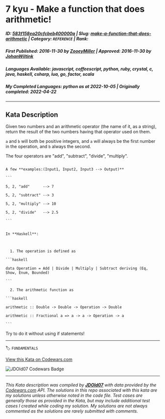 # 7 kyu - Make a function that does arithmetic!

##### **ID**: [583f158ea20cfcbeb400000a](https://www.codewars.com/kata/583f158ea20cfcbeb400000a) | **Slug**: [make-a-function-that-does-arithmetic](https://www.codewars.com/kata/583f158ea20cfcbeb400000a) | **Category**: `REFERENCE` | **Rank**: <span style="color:white">7 kyu</span>

##### **First Published**: 2016-11-30 ***by*** [ZooeyMiller](https://www.codewars.com/users/ZooeyMiller) | **Approved**: 2016-11-30 ***by*** [JohanWiltink](https://www.codewars.com/users/JohanWiltink)

##### **Languages Available**: javascript, coffeescript, python, ruby, crystal, c, java, haskell, csharp, lua, go, factor, scala

##### **My Completed Languages**: python ***as at*** 2022-10-05 | **Originally completed**: 2022-04-22

---

## Kata Description


Given two numbers and an arithmetic operator (the name of it, as a string), return the result of the two numbers having that operator used on them. 





```a``` and ```b``` will both be positive integers, and ```a``` will always be the first number in the operation, and ```b``` always the second.



The four operators are "add", "subtract", "divide", "multiply". 



~~~if-not:haskell

A few **examples:(Input1, Input2, Input3 --> Output)**

```

5, 2, "add"      --> 7

5, 2, "subtract" --> 3

5, 2, "multiply" --> 10

5, 2, "divide"   --> 2.5

```

~~~



~~~if:haskell

In **Haskell**:



  1. The operation is defined as

```haskell

data Operation = Add | Divide | Multiply | Subtract deriving (Eq, Show, Enum, Bounded)

```

  2. The arithmetic function as 

```haskell

arithmetic :: Double -> Double -> Operation -> Double

arithmetic :: Fractional a => a -> a -> Operation -> a

```

~~~





Try to do it without using if statements!



---


🏷 `FUNDAMENTALS`


[View this Kata on Codewars.com](https://www.codewars.com/kata/583f158ea20cfcbeb400000a)

![](https://www.codewars.com/users/jdold07/badges/large "JDOld07 Codewars Badge")

---

###### *This Kata description was compiled by [**JDOld07**](https://tpstech.dev) with data provided by the [Codewars.com](https://www.codewars.com) API.  The solutions in this repo associated with this kata are my solutions unless otherwise noted in the code file.  Test cases are generally those as provided in the Kata, but may include additional test cases I created while coding my solution.  My solutions are not always commented as the solutions are rarely submitted with comments.*
